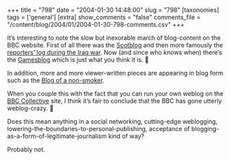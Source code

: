 +++
title = "798"
date = "2004-01-30 14:48:00"
slug = "798"
[taxonomies]
tags = ['general']
[extra]
show_comments = "false"
comments_file = "/content/blog/2004/01/2004-01-30-798-comments.csv"
+++

It’s interesting to note the slow but inexorable march of blog-content on the BBC website. First of all there was the [Scotblog](http://www.bbc.co.uk/scotland/webguide/scotblog/) and then more famously the [reporters’ log during the Iraq war](http://news.bbc.co.uk/2/hi/in_depth/2866547.stm). Now (and since who knows when) there’s the [Gamesblog](http://www.bbc.co.uk/games/gamesblog/) which is just what you think it is. 🙂

In addition, more and more viewer-written pieces are appearing in blog form such as the [Blog of a non-smoker](http://www.bbc.co.uk/kent/your_space/features/stop_smoking.shtml).

When you couple this with the fact that you can run your own weblog on the [BBC Collective](http://www.bbc.co.uk/dna/collective) site, I think it’s fair to conclude that the BBC has gone utterly weblog-crazy. 🙂

Does this mean anything in a social networking, cutting-edge weblogging, lowering-the-boundaries-to-personal-publishing, acceptance of blogging-as-a-form-of-legitimate-journalism kind of way?

Probably not.
